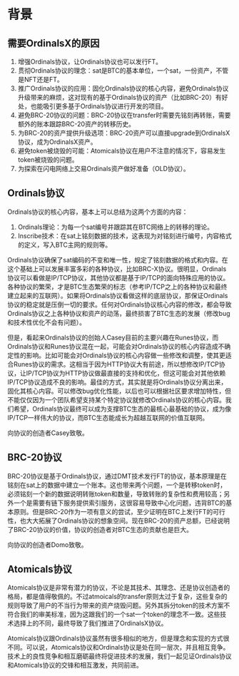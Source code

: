 背景
=====


需要OrdinalsX的原因
-----
1. 增强Ordinals协议，让Ordinals协议也可以发行FT。
2. 贯彻Ordinals协议的理念：sat是BTC的基本单位，一个sat，一份资产，不管是NFT还是FT。
3. 推广Ordinals协议的应用：固化Ordinals协议的核心内容，避免Ordinals协议升级带来的麻烦，这对现有的基于Ordinals协议的资产（比如BRC-20）有好处，也能吸引更多基于Ordinals协议进行开发的项目。
4. 避免BRC-20协议的问题：BRC-20协议在transfer时需要先铭刻再转账，需要额外的账本跟踪BRC-20资产的转移历史。
5. 为BRC-20的资产提供升级选项：BRC-20资产可以直接upgrade到OrdinalsX协议，成为OrdinalsX资产。
6. 避免token被烧毁的可能：Atomicals协议在用户不注意的情况下，容易发生token被烧毁的问题。
7. 为探索在闪电网络上交易Ordinals资产做好准备（OLD协议）。


Ordinals协议
-----
Ordinals协议的核心内容，基本上可以总结为这两个方面的内容：
1. Ordinals理论：为每一个sat编号并跟踪其在BTC网络上的转移的理论。
2. Inscribe技术：在sat上铭刻数据的技术，这表现为对铭刻进行编号，内容格式的定义，写入BTC主网的规则等。

Ordinals协议确保了sat编码的不变和唯一性，规定了铭刻数据的格式和内容。在这个基础上可以发展丰富多彩的各种协议，比如BRC-X协议。很明显，Ordinals协议可以看做是IP/TCP协议，其他协议都是基于IP/TCP的面向特殊应用的协议。各种协议的繁荣，才是BTC生态繁荣的标志（参考IP/TCP之上的各种协议和最终建立起来的互联网）。如果将Ordinals协议看做这样的底层协议，那保证Ordinals协议的稳定就是压倒一切的要求。任何对Ordinals协议核心内容的修改，都会导致Ordinals协议之上各种协议和资产的动荡，最终损害了BTC生态的发展（修改bug和技术性优化不会有问题）。  


但是，看起来Ordinals协议的创始人Casey目前的主要兴趣在Runes协议，而Ordinals协议和Runes协议混在一起，可能会对Ordinals协议的核心内容造成不确定性的影响。比如可能会对Ordinals协议的核心内容做一些修改和调整，使其更适合Runes协议的需求。这相当于因为HTTP协议大有前途，所以想修改IP/TCP协议，让IP/TCP协议为HTTP协议做最直接的支持和优化，但这可能会对其他依赖IP/TCP协议造成不良的影响。最佳的方式，其实就是将Ordinals协议分离出来，固化其核心内容。可以修改bug优化性能，以后也可以根据社区要求增加特性，但不能仅仅因为一个团队希望支持某个特定协议就修改Ordinals协议的核心内容。我们希望，Ordinals协议最终可以成为支撑BTC生态的最核心最基础的协议，成为像IP/TCP一样伟大的协议，而BTC生态能成长为超越互联网的价值互联网。


向协议的创造者Casey致敬。  


BRC-20协议
-----
BRC-20协议是基于Ordinals协议，通过DMT技术发行FT的协议，基本原理是在铭刻在sat上的数据中建立一个账本。这也带来两个问题，一个是转移token时，必须铭刻一个新的数据说明转账token和数量，导致转账的复杂性和费用较高；另外一个是需要有链下服务提供索引服务，这很容易导致中心化问题，违背BTC的基本原则。但是BRC-20作为一项有意义的尝试，至少证明在BTC上发行FT的可行性，也大大拓展了Ordinals协议的想象空间。现在BRC-20的资产总额，已经说明了BRC-20协议的价值，协议的创造者对BTC生态的贡献也是巨大。

向协议的创造者Domo致敬。  


Atomicals协议
-----
Atomicals协议是非常有潜力的协议，不论是其技术、其理念、还是协议创造者的格局，都是值得敬佩的。不过atmoicals的transfer原则太过于复杂，这些复杂的规则导致了用户的不当行为带来的资产烧毁问题。另外其拆分token的技术方案不符合我们的审美标准，因为这跟我们的一个sat一个token的理念不一致。这些技术选择上的不同，最终导致了我们推进了OrdinalsX协议。  

Atomicals协议跟Ordinals协议虽然有很多相似的地方，但是理念和实现的方式很不同。可以说，Atomicals协议和Ordinals协议是处在同一层次，并且相互竞争。技术上的良性竞争和相互磨砺最终将促进技术的发展，我们一起见证Ordinals协议和Atomicals协议的交锋和相互激发，共同前进。


